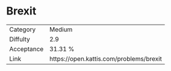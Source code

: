 # Brexit

<table>
    <tr>
        <td>Category</td>
        <td>Medium</td>
    </tr>
    <tr>
        <td>Diffulty</td>
        <td>2.9</td>
    </tr>
    <tr>
        <td>Acceptance</td>
        <td>31.31 %</td>
    </tr>
    <tr>
        <td>Link</td>
        <td>https://open.kattis.com/problems/brexit</td>
    </tr>
</table>